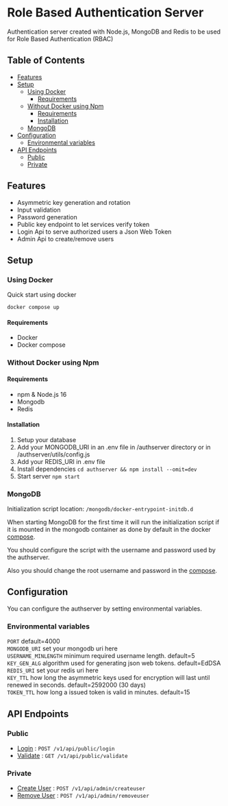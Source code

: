 # Role Based Authentication Server <!-- omit in toc -->

Authentication server created with Node.js, MongoDB and Redis to be used for Role Based Authentication (RBAC)

## Table of Contents <!-- omit in toc -->

- [Features](#features)
- [Setup](#setup)
  - [Using Docker](#using-docker)
    - [Requirements](#requirements)
  - [Without Docker using Npm](#without-docker-using-npm)
    - [Requirements](#requirements-1)
    - [Installation](#installation)
  - [MongoDB](#mongodb)
- [Configuration](#configuration)
  - [Environmental variables](#environmental-variables)
- [API Endpoints](#api-endpoints)
  - [Public](#public)
  - [Private](#private)

## Features

- Asymmetric key generation and rotation
- Input validation
- Password generation
- Public key endpoint to let services verify token
- Login Api to serve authorized users a Json Web Token
- Admin Api to create/remove users

## Setup

### Using Docker

Quick start using docker

```
docker compose up
```

#### Requirements

- Docker
- Docker compose

### Without Docker using Npm

#### Requirements

- npm & Node.js 16
- Mongodb
- Redis

#### Installation

1. Setup your database
2. Add your MONGODB_URI in an .env file in /authserver directory or in /authserver/utils/config.js
3. Add your REDIS_URI in .env file
4. Install dependencies `cd authserver && npm install --omit=dev`
5. Start server `npm start`

### MongoDB

Initialization script location: `/mongodb/docker-entrypoint-initdb.d`

When starting MongoDB for the first time it will run the initialization script if it is mounted in the mongodb container as done by default in the docker [compose](compose.yaml).

You should configure the script with the username and password used by the authserver.

Also you should change the root username and password in the [compose](compose.yaml).

## Configuration

You can configure the authserver by setting environmental variables.

### Environmental variables

`PORT` default=4000  
`MONGODB_URI` set your mongodb uri here  
`USERNAME_MINLENGTH` minimum required username length. default=5  
`KEY_GEN_ALG` algorithm used for generating json web tokens. default=EdDSA  
`REDIS_URI` set your redis uri here  
`KEY_TTL` how long the asymmetric keys used for encryption will last until renewed in seconds. default=2592000 (30 days)  
`TOKEN_TTL` how long a issued token is valid in minutes. default=15

## API Endpoints

### Public

- [Login](/docs/login.md) : `POST /v1/api/public/login`
- [Validate](/docs/validate.md) : `GET /v1/api/public/validate`

### Private

- [Create User](/docs/createuser.md) : `POST /v1/api/admin/createuser`
- [Remove User](/docs/removeuser.md) : `POST /v1/api/admin/removeuser`
